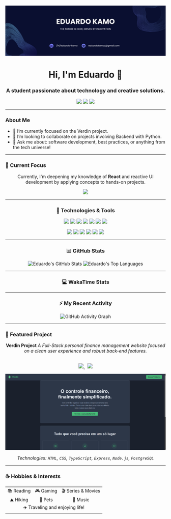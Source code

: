 ![Profile Banner](banner.png)

<div align="center">
  <h1>Hi, I'm Eduardo 👋</h1>
  <h3>A student passionate about technology and creative solutions.</h3>
</div>

<p align="center">
  <a href="https://www.linkedin.com/in/eduardo-kamo/" target="_blank"><img src="https://img.shields.io/badge/-LinkedIn-%230077B5?style=for-the-badge&logo=linkedin&logoColor=white"></a>
  <a href="mailto:eduardokamoz@gmail.com" target="_blank"><img src="https://img.shields.io/badge/-Gmail-%23333?style=for-the-badge&logo=gmail&logoColor=white"></a>
  <a href="https://github.com/edukamoz" target="_blank"><img src="https://img.shields.io/badge/My%20Portfolio-000?style=for-the-badge&logo=ko-fi&logoColor=white"></a>
</p>

---

### About Me

* 🔭 I’m currently focused on the Verdin project.
* 👯 I’m looking to collaborate on projects involving Backend with Python.
* 💬 Ask me about: software development, best practices, or anything from the tech universe!

---

### 🎯 Current Focus

<div align="center">
  <p>Currently, I'm deepening my knowledge of <strong>React</strong> and reactive UI development by applying concepts to hands-on projects.</p>
  <img src="https://img.shields.io/badge/React-20232A?style=for-the-badge&logo=react&logoColor=61DAFB">
</div>

---

<div align="center">

### 🚀 Technologies & Tools

<p>
  <img src="https://img.shields.io/badge/Python-3776AB?style=for-the-badge&logo=python&logoColor=white">
  <img src="https://img.shields.io/badge/JavaScript-F7DF1E?style=for-the-badge&logo=javascript&logoColor=black">
  <img src="https://img.shields.io/badge/TypeScript-007ACC?style=for-the-badge&logo=typescript&logoColor=white">
  <img src="https://img.shields.io/badge/React-20232A?style=for-the-badge&logo=react&logoColor=61DAFB">
  <img src="https://img.shields.io/badge/Angular-DD0031?style=for-the-badge&logo=angular&logoColor=white">
  <img src="https://img.shields.io/badge/Node.js-339933?style=for-the-badge&logo=nodedotjs&logoColor=white">
  <img src="https://img.shields.io/badge/Express%20js-000000?style=for-the-badge&logo=express&logoColor=white">
</p>
<p>
  <img src="https://img.shields.io/badge/PostgreSQL-316192?style=for-the-badge&logo=postgresql&logoColor=white">
  <img src="https://img.shields.io/badge/MongoDB-4EA94B?style=for-the-badge&logo=mongodb&logoColor=white">
  <img src="https://img.shields.io/badge/Sqlite-003B57?style=for-the-badge&logo=sqlite&logoColor=white">
  <img src="https://img.shields.io/badge/MySQL-005C84?style=for-the-badge&logo=mysql&logoColor=white">
  <img src="https://img.shields.io/badge/dbeaver-382923?style=for-the-badge&logo=dbeaver&logoColor=white">
  <img src="https://img.shields.io/badge/GIT-E44C30?style=for-the-badge&logo=git&logoColor=white">
</p>

</div>

---

<div align="center">

### 📊 GitHub Stats

![Eduardo's GitHub Stats](https://github-readme-stats.vercel.app/api?username=edukamoz&show_icons=true&theme=dracula&include_all_commits=true&count_private=true)
![Eduardo's Top Languages](https://github-readme-stats.vercel.app/api/top-langs/?username=edukamoz&layout=compact&langs_count=7&theme=dracula)

</div>

---

<div align="center">

### 💻 WakaTime Stats

</div>

---

<div align="center">

### ⚡ My Recent Activity

![GitHub Activity Graph](https://github-readme-activity-graph.vercel.app/graph?username=edukamoz&theme=dracula&hide_border=true&area=true)

</div>

---

### 📌 Featured Project

<div align="center">

**Verdin Project**
*A Full-Stack personal finance management website focused on a clean user experience and robust back-end features.*
<br><br>
<p>
  <a href="https://github.com/edukamoz/verdin" target="_blank">
    <img src="https://img.shields.io/badge/View%20Code-000000?style=for-the-badge&logo=github&logoColor=white">
  </a>
  &nbsp;
  <a href="https://edukamoz.github.io/verdin/" target="_blank">
    <img src="https://img.shields.io/badge/Live%20Demo-4285F4?style=for-the-badge&logo=google-chrome&logoColor=white">
  </a>
</p>
<a href="https://github.com/edukamoz/verdin" target="_blank">
  <img src="verdin.gif" alt="Preview of the Verdin Project">
</a>
<br>

*Technologies: `HTML`, `CSS`, `TypeScript`, `Express`, `Node.js`, `PostgreSQL`*

</div>

---

### ☕ Hobbies & Interests

<div align="center">
  <table align="center">
    <tr>
      <td align="center">📚 Reading</td>
      <td align="center">🎮 Gaming</td>
      <td align="center">🎬 Series & Movies</td>
    </tr>
    <tr>
      <td align="center">⛰️ Hiking</td>
      <td align="center">🐾 Pets</td>
      <td align="center">🎵 Music</td>
    </tr>
     <tr>
      <td align="center" colspan="3">✈️ Traveling and enjoying life!</td>
    </tr>
  </table>
</div>

<br>
